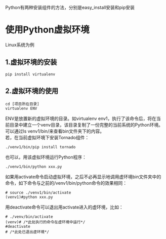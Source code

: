 Python有两种安装组件的方法，分别是easy_install安装和pip安装

# 使用Python虚拟环境
Linux系统为例  
## 1.虚拟环境的安装  
	pip install virtualenv
## 2.虚拟环境的使用  
	cd [项目所在目录]
	virtualenv ENV  
ENV是放置新的虚拟环境的目录。如virtualenv env1，执行了该命令后，将在当前目录中建立一个venv目录，该目录复制了一份完整的当前系统的Python环境。可以通过ls venv1/bin/来查看bin文件夹下的内容。  
若，在当前虚拟环境下安装Tornado组件：
  
	./venv1/bin/pip install tornado  
也可以，用该虚拟环境运行Python程序：  

	./venv1/bin/python xxx.py   
如果用activate命令启动虚拟环境，之后不必再显示地调用虚环境bin文件夹中的命令，如下命令与之前的/venv1/bin/python命令的效果相同：  

 	# source ./venv1/bin/activate
 	(venv1)#python xxx.py  
用deactivate命令可以退出用activate进入的虚环境，比如：  

 	# ./venv/bin/activate  
  	(venv)# /*此处执行的命令在虚环境中运行*/
	#deactivate  
	# /*此处已退出虚环境*/


